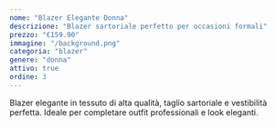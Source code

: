 ```yaml
---
nome: "Blazer Elegante Donna"
descrizione: "Blazer sartoriale perfetto per occasioni formali"
prezzo: "€159.90"
immagine: "/background.png"
categoria: "blazer"
genere: "donna"
attivo: true
ordine: 3
---
```


Blazer elegante in tessuto di alta qualità, taglio sartoriale e vestibilità perfetta. Ideale per completare outfit professionali e look eleganti.
